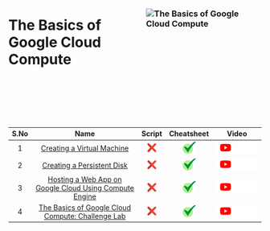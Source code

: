 [cross]: /assets/cross.jpg
[tick]: /assets/tick.jpg

### <img src="https://cdn.qwiklabs.com/NF0NyO9bRbljief2SSKZl6cc8Y7kMrCPExD%2FZ6YbS5M%3D" alt="The Basics of Google Cloud Compute" title="The Basics of Google Cloud Compute" align="right" height="160" width="230"/>

# The Basics of Google Cloud Compute

<br>
<br>
<br>
<br>
<br>


| S.No | Name | Script | Cheatsheet | Video |
| :--: | :--: | :----: | :--------: | :---: |
| 1 | [Creating a Virtual Machine](https://www.cloudskillsboost.google/course_templates/754/labs/461560) | [![cross][cross]]() | [![tick][tick]](../../Labs/Cheatsheets/GSP001/CHEATSHEET.md) | <a href=""> <picture> <source media="(prefers-color-scheme: dark)" srcset="../../assets/yt-dark.png"> <source media="(prefers-color-scheme: light)" srcset="../../assets/yt-light.png"> <img alt="YouTube logo" src="../../assets/yt-dark.png"></picture> </a> |
| 2 | [Creating a Persistent Disk](https://www.cloudskillsboost.google/course_templates/754/labs/461561) | [![cross][cross]]() | [![tick][tick]](../../Labs/Cheatsheets/GSP004/CHEATSHEET.md) | <a href=""> <picture> <source media="(prefers-color-scheme: dark)" srcset="../../assets/yt-dark.png"> <source media="(prefers-color-scheme: light)" srcset="../../assets/yt-light.png"> <img alt="YouTube logo" src="../../assets/yt-dark.png"></picture> </a> |
| 3 | [Hosting a Web App on Google Cloud Using Compute Engine](https://www.cloudskillsboost.google/course_templates/754/labs/461562) | [![cross][cross]]() | [![tick][tick]](../../Labs/Cheatsheets/GSP662/CHEATSHEET.md) | <a href=""> <picture> <source media="(prefers-color-scheme: dark)" srcset="../../assets/yt-dark.png"> <source media="(prefers-color-scheme: light)" srcset="../../assets/yt-light.png"> <img alt="YouTube logo" src="../../assets/yt-dark.png"></picture> </a> |
| 4 | [The Basics of Google Cloud Compute: Challenge Lab](https://www.cloudskillsboost.google/course_templates/754/labs/461563) | [![cross][cross]]() | [![tick][tick]](../../Labs/Cheatsheets/ARC120/CHEATSHEET.md) | <a href=""> <picture> <source media="(prefers-color-scheme: dark)" srcset="../../assets/yt-dark.png"> <source media="(prefers-color-scheme: light)" srcset="../../assets/yt-light.png"> <img alt="YouTube logo" src="../../assets/yt-dark.png"></picture> </a> |
